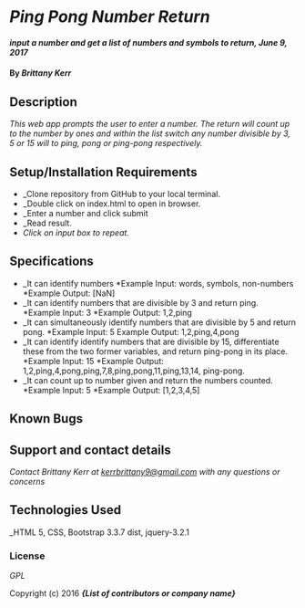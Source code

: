 # _Ping Pong Number Return_

#### _input a number and get a list of numbers and symbols to return, June 9, 2017_

#### By _**Brittany Kerr**_

## Description

_This web app prompts the user to enter a number. The return will count up to the number by ones and within the list switch any number divisible by 3, 5 or 15 will to ping, pong or ping-pong respectively._

## Setup/Installation Requirements

* _Clone repository from GitHub to your local terminal.
* _Double click on index.html to open in browser.
* _Enter a number and click submit
* _Read result.
* _Click on input box to repeat._

## Specifications

* _It can identify numbers
  *Example Input: words, symbols, non-numbers
  *Example Output: [NaN]
* _It can identify numbers that are divisible by 3 and return ping.
  *Example Input: 3
  *Example Output: 1,2,ping
* _It can simultaneously identify numbers that are divisible by 5 and     return pong.
  *Example Input: 5
  Example Output: 1,2,ping,4,pong
* _It can identify identify numbers that are divisible by 15, differentiate these from the two former variables, and return ping-pong in its place.
  *Example Input: 15
  *Example Output: 1,2,ping,4,pong,ping,7,8,ping,pong,11,ping,13,14, ping-pong.
* _It can count up to number given and return the numbers counted.
  *Example Input: 5
  *Example Output: [1,2,3,4,5]

## Known Bugs



## Support and contact details

_Contact Brittany Kerr at kerrbrittany9@gmail.com with any questions or concerns_

## Technologies Used

_HTML 5, CSS, Bootstrap 3.3.7 dist, jquery-3.2.1
### License

*GPL*

Copyright (c) 2016 **_{List of contributors or company name}_**

